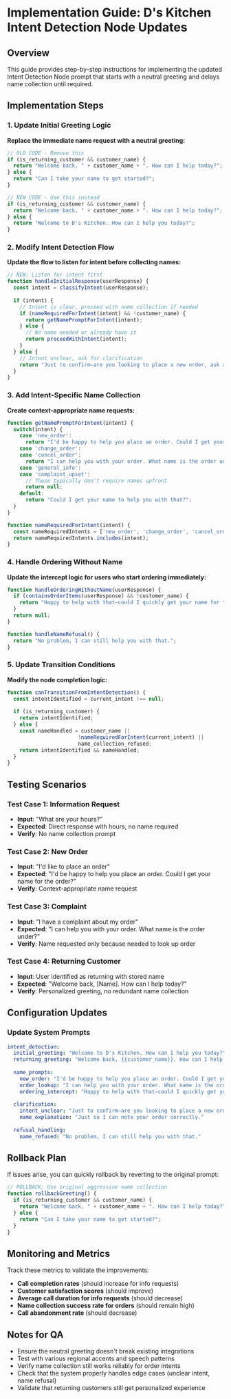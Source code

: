 # Implementation Guide: D's Kitchen Intent Detection Node Updates

## Overview
This guide provides step-by-step instructions for implementing the updated Intent Detection Node prompt that starts with a neutral greeting and delays name collection until required.

## Implementation Steps

### 1. Update Initial Greeting Logic

**Replace the immediate name request with a neutral greeting:**

```javascript
// OLD CODE - Remove this
if (is_returning_customer && customer_name) {
  return "Welcome back, " + customer_name + ". How can I help today?";
} else {
  return "Can I take your name to get started?";
}

// NEW CODE - Use this instead  
if (is_returning_customer && customer_name) {
  return "Welcome back, " + customer_name + ". How can I help today?";
} else {
  return "Welcome to D's Kitchen. How can I help you today?";
}
```

### 2. Modify Intent Detection Flow

**Update the flow to listen for intent before collecting names:**

```javascript
// NEW: Listen for intent first
function handleInitialResponse(userResponse) {
  const intent = classifyIntent(userResponse);
  
  if (intent) {
    // Intent is clear, proceed with name collection if needed
    if (nameRequiredForIntent(intent) && !customer_name) {
      return getNamePromptForIntent(intent);
    } else {
      // No name needed or already have it
      return proceedWithIntent(intent);
    }
  } else {
    // Intent unclear, ask for clarification
    return "Just to confirm—are you looking to place a new order, ask a question about our menu, or something else?";
  }
}
```

### 3. Add Intent-Specific Name Collection

**Create context-appropriate name requests:**

```javascript
function getNamePromptForIntent(intent) {
  switch(intent) {
    case 'new_order':
      return "I'd be happy to help you place an order. Could I get your name for the order?";
    case 'change_order':
    case 'cancel_order':
      return "I can help you with your order. What name is the order under?";
    case 'general_info':
    case 'complaint_upset':
      // These typically don't require names upfront
      return null;
    default:
      return "Could I get your name to help you with that?";
  }
}

function nameRequiredForIntent(intent) {
  const nameRequiredIntents = ['new_order', 'change_order', 'cancel_order'];
  return nameRequiredIntents.includes(intent);
}
```

### 4. Handle Ordering Without Name

**Update the intercept logic for users who start ordering immediately:**

```javascript
function handleOrderingWithoutName(userResponse) {
  if (containsOrderItems(userResponse) && !customer_name) {
    return "Happy to help with that—could I quickly get your name for the order?";
  }
  return null;
}

function handleNameRefusal() {
  return "No problem, I can still help you with that.";
}
```

### 5. Update Transition Conditions

**Modify the node completion logic:**

```javascript
function canTransitionFromIntentDetection() {
  const intentIdentified = current_intent !== null;
  
  if (is_returning_customer) {
    return intentIdentified;
  } else {
    const nameHandled = customer_name || 
                       !nameRequiredForIntent(current_intent) || 
                       name_collection_refused;
    return intentIdentified && nameHandled;
  }
}
```

## Testing Scenarios

### Test Case 1: Information Request
- **Input**: "What are your hours?"
- **Expected**: Direct response with hours, no name required
- **Verify**: No name collection prompt

### Test Case 2: New Order
- **Input**: "I'd like to place an order"
- **Expected**: "I'd be happy to help you place an order. Could I get your name for the order?"
- **Verify**: Context-appropriate name request

### Test Case 3: Complaint
- **Input**: "I have a complaint about my order"  
- **Expected**: "I can help you with your order. What name is the order under?"
- **Verify**: Name requested only because needed to look up order

### Test Case 4: Returning Customer
- **Input**: User identified as returning with stored name
- **Expected**: "Welcome back, [Name]. How can I help today?"
- **Verify**: Personalized greeting, no redundant name collection

## Configuration Updates

### Update System Prompts
```yaml
intent_detection:
  initial_greeting: "Welcome to D's Kitchen. How can I help you today?"
  returning_greeting: "Welcome back, {{customer_name}}. How can I help today?"
  
  name_prompts:
    new_order: "I'd be happy to help you place an order. Could I get your name for the order?"
    order_lookup: "I can help you with your order. What name is the order under?"
    ordering_intercept: "Happy to help with that—could I quickly get your name for the order?"
    
  clarification:
    intent_unclear: "Just to confirm—are you looking to place a new order, ask a question about our menu, or something else?"
    name_explanation: "Just so I can note your order correctly."
    
  refusal_handling:
    name_refused: "No problem, I can still help you with that."
```

## Rollback Plan

If issues arise, you can quickly rollback by reverting to the original prompt:

```javascript
// ROLLBACK: Use original aggressive name collection
function rollbackGreeting() {
  if (is_returning_customer && customer_name) {
    return "Welcome back, " + customer_name + ". How can I help today?";
  } else {
    return "Can I take your name to get started?";
  }
}
```

## Monitoring and Metrics

Track these metrics to validate the improvements:
- **Call completion rates** (should increase for info requests)
- **Customer satisfaction scores** (should improve)  
- **Average call duration for info requests** (should decrease)
- **Name collection success rate for orders** (should remain high)
- **Call abandonment rate** (should decrease)

## Notes for QA

- Ensure the neutral greeting doesn't break existing integrations
- Test with various regional accents and speech patterns
- Verify name collection still works reliably for order intents
- Check that the system properly handles edge cases (unclear intent, name refusal)
- Validate that returning customers still get personalized experience